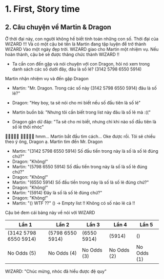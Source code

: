 # 1. First, Story time

## 2. Câu chuyện về Martin & Dragon

Ở thời đại này, con người không hề biết tính toán những con số. Thời đại của WIZARD !!!
Và có một cậu bé tên là Martin đang tập luyện để trở thành WIZARD
Vào một ngày đẹp trời. WIZARD giao cho Martin một nhiệm vụ. Nếu hoàn thành, cậu bé sẽ được thăng chức thành WIZARD !!

- Ta cần con đến gặp và nói chuyện với con Dragon, hỏi nó xem trong danh sách các số dưới đây, đâu là số lẻ?
  (3142 5798 6550 5914)

Martin nhận nhiệm vụ và đến gặp Dragon

- Martin: "Mr. Dragon. Trong các số này (3142 5798 6550 5914) đâu là số lẻ?"
- Dragon: "Hey boy, ta sẽ nói cho mi biết nếu số đầu tiên là số lẻ"

- Martin buồn bã: "Nhưng tôi cần biết trong list này đâu là số lẻ mà :(("
- Dragon gận dữ đáp: "Ta sẽ cho mi biết, nhưng chỉ khi nào số đầu tiên là số lẻ thôi nhóc"

🤔🤔🤔🤔🤔
🤔🤔🤔🤔🤔
hmm...
Martin bắt đầu tìm cách...
Oke được rồi. Tôi sẽ chiều theo ý ông, Dragon ạ.
Martin tìm đến Mr. Dragon

- Martin: "(3142 5798 6550 5914) Số đầu tiền trong này là số là số lẻ đúng chứ?"
- Dragon: "Không!"
- Martin: "(5798 6550 5914) Số đầu tiền trong này là số là số lẻ đúng chứ?"
- Dragon: "Không!"
- Martin: "(6550 5914) Số đầu tiền trong này là số là số lẻ đúng chứ?"
- Dragon: "Không!"
- Martin: "(5914) Đây là số là số lẻ đúng chứ?"
- Dragon: "Không!"
- Martin: "() WTF ??"
  () -> Empty list !! Không có số nào lẻ cả !!

Cậu bé đem cái bảng này về nói với WIZARD

| Lần 1                 | Lần 2            | Lần 3       | Lần 4       | Lần 5       |
| --------------------- | ---------------- | ----------- | ----------- | ----------- |
| (3142 5798 6550 5914) | (5798 6550 5914) | (6550 5914) | (5914)      | ()          |
| No Odds (5)           | No Odds (4)      | No Odds (3) | No Odds (2) | No Odds (1) |

WIZARD: "Chúc mừng, nhóc đã hiểu được đệ quy"
